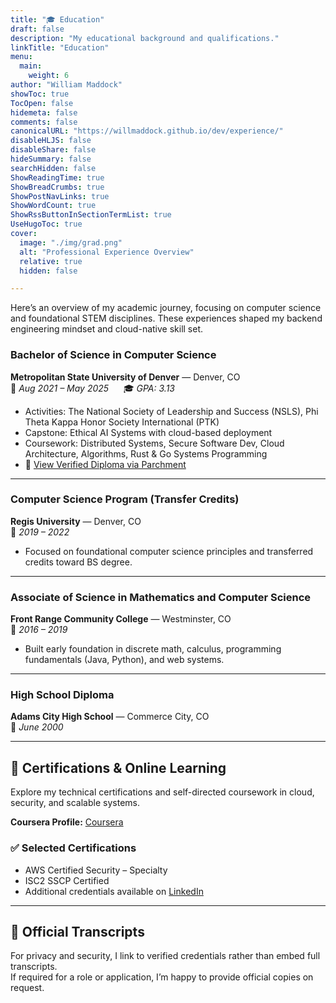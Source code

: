 ```yaml
---
title: "🎓 Education"
draft: false
description: "My educational background and qualifications."
linkTitle: "Education"
menu:
  main:
    weight: 6
author: "William Maddock"
showToc: true
TocOpen: false
hidemeta: false
comments: false
canonicalURL: "https://willmaddock.github.io/dev/experience/"
disableHLJS: false
disableShare: false
hideSummary: false
searchHidden: false
ShowReadingTime: true
ShowBreadCrumbs: true
ShowPostNavLinks: true
ShowWordCount: true
ShowRssButtonInSectionTermList: true
UseHugoToc: true
cover:
  image: "./img/grad.png"
  alt: "Professional Experience Overview"
  relative: true
  hidden: false

---
```


Here’s an overview of my academic journey, focusing on computer science and foundational STEM disciplines. These experiences shaped my backend engineering mindset and cloud-native skill set.

### **Bachelor of Science in Computer Science**
**Metropolitan State University of Denver** — Denver, CO  
📅 *Aug 2021 – May 2025* &nbsp;&nbsp;&nbsp;&nbsp; 🎓 *GPA: 3.13*

- Activities: The National Society of Leadership and Success (NSLS), Phi Theta Kappa Honor Society International (PTK)
- Capstone: Ethical AI Systems with cloud-based deployment
- Coursework: Distributed Systems, Secure Software Dev, Cloud Architecture, Algorithms, Rust & Go Systems Programming
- 📄 <a href="https://www.parchment.com/u/award/3ad84111770fb3057d24cfa62e2e5f8e" target="_blank" rel="noopener noreferrer">View Verified Diploma via Parchment</a>

---

### **Computer Science Program (Transfer Credits)**
**Regis University** — Denver, CO  
📅 *2019 – 2022*

- Focused on foundational computer science principles and transferred credits toward BS degree.

---

### **Associate of Science in Mathematics and Computer Science**
**Front Range Community College** — Westminster, CO  
📅 *2016 – 2019*

- Built early foundation in discrete math, calculus, programming fundamentals (Java, Python), and web systems.

---

### **High School Diploma**
**Adams City High School** — Commerce City, CO  
📅 *June 2000*

---

## 🧠 Certifications & Online Learning

Explore my technical certifications and self-directed coursework in cloud, security, and scalable systems.

**Coursera Profile:** <a href="https://www.coursera.org/user/7008887677c742577bce8c3e01913e83" target="_blank" rel="noopener noreferrer">Coursera</a>

### ✅ Selected Certifications
- AWS Certified Security – Specialty
- ISC2 SSCP Certified
- Additional credentials available on <a href="https://www.linkedin.com/in/willmaddockcs/" target="_blank" rel="noopener noreferrer">LinkedIn</a>


---

## 📜 Official Transcripts

For privacy and security, I link to verified credentials rather than embed full transcripts.  
If required for a role or application, I’m happy to provide official copies on request.
